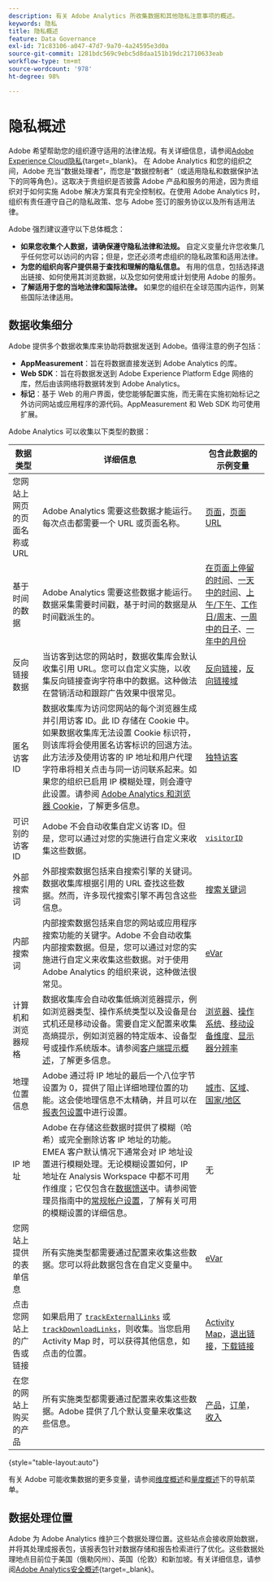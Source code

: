 ```yaml
---
description: 有关 Adobe Analytics 所收集数据和其他隐私注意事项的概述。
keywords: 隐私
title: 隐私概述
feature: Data Governance
exl-id: 71c83106-a047-47d7-9a70-4a24595e3d0a
source-git-commit: 1281bdc569c9ebc5d8daa151b19dc21710633eab
workflow-type: tm+mt
source-wordcount: '978'
ht-degree: 98%

---
```


# 隐私概述

Adobe 希望帮助您的组织遵守适用的法律法规。有关详细信息，请参阅[Adobe Experience Cloud隐私](https://www.adobe.com/cn/privacy/experience-cloud.html){target=_blank}。 在 Adobe Analytics 和您的组织之间，Adobe 充当“数据处理者”，而您是“数据控制者”（或适用隐私和数据保护法下的同等角色）。这取决于贵组织是否披露 Adobe 产品和服务的用途，因为贵组织对于如何实施 Adobe 解决方案具有完全控制权。在使用 Adobe Analytics 时，组织有责任遵守自己的隐私政策、您与 Adobe 签订的服务协议以及所有适用法律。

Adobe 强烈建议遵守以下总体概念：

* **如果您收集个人数据，请确保遵守隐私法律和法规。** 自定义变量允许您收集几乎任何您可以访问的内容；但是，您还必须考虑组织的隐私政策和适用法律。
* **为您的组织向客户提供易于查找和理解的隐私信息。** 有用的信息，包括选择退出链接、如何使用其浏览数据，以及您如何使用或计划使用 Adobe 的服务。
* **了解适用于您的当地法律和国际法律。** 如果您的组织在全球范围内运作，则某些国际法律适用。

## 数据收集细分

Adobe 提供多个数据收集库来协助将数据发送到 Adobe。值得注意的例子包括：

* **AppMeasurement**：旨在将数据直接发送到 Adobe Analytics 的库。
* **Web SDK**：旨在将数据发送到 Adobe Experience Platform Edge 网络的库，然后由该网络将数据转发到 Adobe Analytics。
* **标记**：基于 Web 的用户界面，使您能够配置实施，而无需在实施初始标记之外访问网站或应用程序的源代码。AppMeasurement 和 Web SDK 均可使用扩展。

Adobe Analytics 可以收集以下类型的数据：

| 数据类型 | 详细信息 | 包含此数据的示例变量 |
| --- | --- | --- |
| 您网站上网页的页面名称或 URL | Adobe Analytics 需要这些数据才能运行。每次点击都需要一个 URL 或页面名称。 | [页面](../components/dimensions/page.md)，[页面 URL](../components/dimensions/page-url.md) |
| 基于时间的数据 | Adobe Analytics 需要这些数据才能运行。数据采集需要时间戳，基于时间的数据是从时间戳派生的。 | [在页面上停留的时间](../components/dimensions/time-spent-on-page.md)、[一天中的时间](../components/dimensions/hour-of-day.md)、[上午/下午](../components/dimensions/am-pm.md)、[工作日/周末](../components/dimensions/weekday-weekend.md)、[一周中的日子](../components/dimensions/day-of-week.md)、[一年中的月份](../components/dimensions/month-of-year.md) |
| 反向链接数据 | 当访客到达您的网站时，数据收集库会默认收集引用 URL。您可以自定义实施，以收集反向链接查询字符串中的数据。这种做法在营销活动和跟踪广告效果中很常见。 | [反向链接](../components/dimensions/referrer.md)，[反向链接域](../components/dimensions/referring-domain.md) |
| 匿名访客 ID | 数据收集库为访问您网站的每个浏览器生成并引用访客 ID。此 ID 存储在 Cookie 中。如果数据收集库无法设置 Cookie 标识符，则该库将会使用匿名访客标识的回退方法。此方法涉及使用访客的 IP 地址和用户代理字符串将相关点击与同一访问联系起来。如果您的组织已启用 IP 模糊处理，则会遵守此设置。请参阅 [Adobe Analytics 和浏览器 Cookie](cookies/cookies.md)，了解更多信息。 | [独特访客](../components/metrics/unique-visitors.md) |
| 可识别的访客 ID | Adobe 不会自动收集自定义访客 ID。但是，您可以通过对您的实施进行自定义来收集这些数据。 | [`visitorID`](../implement/vars/config-vars/visitorid.md) |
| 外部搜索词 | 外部搜索数据包括来自搜索引擎的关键词。数据收集库根据引用的 URL 查找这些数据。然而，许多现代搜索引擎不再包含这些信息。 | [搜索关键词](../components/dimensions/search-keyword.md) |
| 内部搜索词 | 内部搜索数据包括来自您的网站或应用程序搜索功能的关键字。Adobe 不会自动收集内部搜索数据。但是，您可以通过对您的实施进行自定义来收集这些数据。对于使用 Adobe Analytics 的组织来说，这种做法很常见。 | [eVar](../components/dimensions/evar.md) |
| 计算机和浏览器规格 | 数据收集库会自动收集低熵浏览器提示，例如浏览器类型、操作系统类型以及设备是台式机还是移动设备。需要自定义配置来收集高熵提示，例如浏览器的特定版本、设备型号或操作系统版本。请参阅[客户端提示概述](client-hints.md)，了解更多信息。 | [浏览器](../components/dimensions/browser.md)、[操作系统](../components/dimensions/operating-systems.md)、[移动设备维度](../components/dimensions/mobile-dimensions.md)、[显示器分辨率](../components/dimensions/monitor-resolution.md) |
| 地理位置信息 | Adobe 通过将 IP 地址的最后一个八位字节设置为 0，提供了阻止详细地理位置的功能。这会使地理信息不太精确，并且可以在[报表包设置](https://experienceleague.adobe.com/docs/analytics/admin/admin-tools/manage-report-suites/edit-report-suite/report-suite-general/general-acct-settings-admin.html)中进行设置。 | [城市](../components/dimensions/cities.md)、[区域](../components/dimensions/regions.md)、[国家/地区](../components/dimensions/countries.md) |
| IP 地址 | Adobe 在存储这些数据时提供了模糊（哈希）或完全删除访客 IP 地址的功能。EMEA 客户默认情况下通常会对 IP 地址设置进行模糊处理。无论模糊设置如何，IP 地址在 Analysis Workspace 中都不可用作维度；它仅包含在[数据馈送](../export/analytics-data-feed/data-feed-overview.md)中。请参阅管理员指南中的[常规帐户设置](../admin/admin/c-manage-report-suites/c-edit-report-suites/general/general-acct-settings-admin.md)，了解有关可用的模糊设置的详细信息。 | 无 |
| 您网站上提供的表单信息 | 所有实施类型都需要通过配置来收集这些数据。您可以将此数据包含在自定义变量中。 | [eVar](../components/dimensions/evar.md) |
| 点击您网站上的广告或链接 | 如果启用了 [`trackExternalLinks`](../implement/vars/config-vars/trackexternallinks.md) 或 [`trackDownloadLinks`](../implement/vars/config-vars/trackdownloadlinks.md)，则收集。当您启用 Activity Map 时，可以获得其他信息，如点击的位置。 | [Activity Map](../analyze/activity-map/overview.md)，[退出链接](../components/dimensions/exit-link.md)，[下载链接](../components/dimensions/download-link.md) |
| 在您的网站上购买的产品 | 所有实施类型都需要通过配置来收集这些数据。Adobe 提供了几个默认变量来收集这些信息。 | [产品](../components/dimensions/product.md)，[订单](../components/metrics/orders.md)，[收入](../components/metrics/revenue.md) |

{style="table-layout:auto"}

有关 Adobe 可能收集数据的更多变量，请参阅[维度概述](../components/dimensions/overview.md)和[量度概述](../components/metrics/overview.md)下的导航菜单。

## 数据处理位置

Adobe 为 Adobe Analytics 维护三个数据处理位置。这些站点会接收原始数据，并将其处理成报表包，该报表包针对数据存储和报告检索进行了优化。这些数据处理地点目前位于美国（俄勒冈州）、英国（伦敦）和新加坡。有关详细信息，请参阅[Adobe Analytics安全概述](https://www.adobe.com/cn/content/dam/cc/en/trust-center/ungated/whitepapers/experience-cloud/adb-analytics-security-wp.pdf){target=_blank}。
